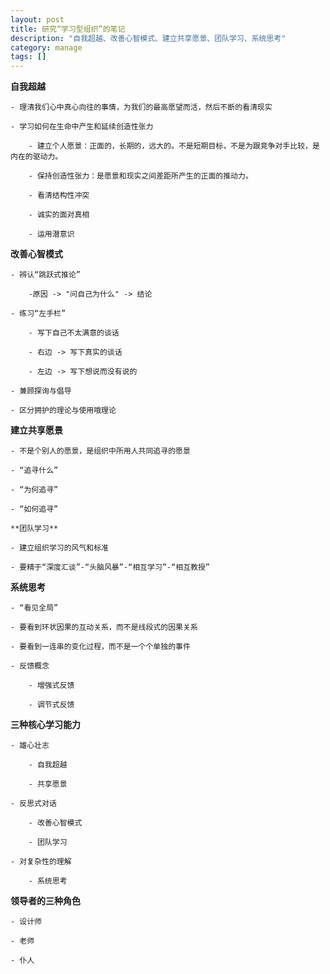 ```yaml
---
layout: post
title: 研究“学习型组织”的笔记
description: "自我超越、改善心智模式、建立共享愿景、团队学习、系统思考"
category: manage
tags: []
---
```


**自我超越**

	- 理清我们心中真心向往的事情，为我们的最高愿望而活，然后不断的看清现实
	
	- 学习如何在生命中产生和延续创造性张力
		
		- 建立个人愿景：正面的，长期的，远大的。不是短期目标，不是为跟竞争对手比较，是内在的驱动力。
		
		- 保持创造性张力：是愿景和现实之间差距所产生的正面的推动力。
		
		- 看清结构性冲突
		
		- 诚实的面对真相
		
		- 运用潜意识

**改善心智模式**

	- 辨认“跳跃式推论”
		
		-原因 -> "问自己为什么" -> 结论
	
	- 练习“左手栏”
	
		- 写下自己不太满意的谈话
	
		- 右边 -> 写下真实的谈话
	
		- 左边 -> 写下想说而没有说的
	
	- 兼顾探询与倡导
	
	- 区分拥护的理论与使用哦理论

**建立共享愿景**

	- 不是个别人的愿景，是组织中所用人共同追寻的愿景
	
	- “追寻什么”
	
	- “为何追寻”
	
	- “如何追寻”
	
	**团队学习**
	
	- 建立组织学习的风气和标准
	
	- 要精于“深度汇谈”-“头脑风暴”-“相互学习”-“相互教授”
	
**系统思考**

	- “看见全局”
	
	- 要看到环状因果的互动关系，而不是线段式的因果关系
	
	- 要看到一连串的变化过程，而不是一个个单独的事件
	
	- 反馈概念
	
		- 增强式反馈
	
		- 调节式反馈

**三种核心学习能力**

	- 雄心壮志
	
		- 自我超越
	
		- 共享愿景
	
	- 反思式对话
	
		- 改善心智模式
	
		- 团队学习
	
	- 对复杂性的理解
	
		- 系统思考
	
**领导者的三种角色**

	- 设计师
	
	- 老师
	
	- 仆人